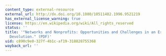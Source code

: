 ```yaml
---
content_type: external-resource
external_url: http://dx.doi.org/10.1080/10511482.1996.9521219
has_external_license_warning: true
license: https://en.wikipedia.org/wiki/All_rights_reserved
status: ''
title: '"Networks and Nonprofits: Opportunities and Challenges in an Era of Federal
  Devolution." (PDF)'
uid: c890c9e0-327f-4b1c-af19-318828755368
wayback_url: ''
---
```

